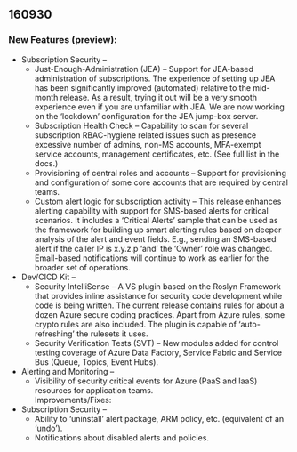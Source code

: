 ﻿## 160930 

### New Features (preview): 
* Subscription Security –  
	* Just-Enough-Administration (JEA) – Support for JEA-based administration of subscriptions. The experience of setting up JEA has been significantly improved (automated) relative to the mid-month release. As a result, trying it out will be a very smooth experience even if you are unfamiliar with JEA. We are now working on the ‘lockdown’ configuration for the JEA jump-box server. 
	* Subscription Health Check – Capability to scan for several subscription RBAC-hygiene related issues such as presence excessive number of admins, non-MS accounts, MFA-exempt service accounts, management certificates, etc. (See full list in the docs.) 
	* Provisioning of central roles and accounts – Support for provisioning and configuration of some core accounts that are required by central teams. 
	* Custom alert logic for subscription activity – This release enhances alerting capability with support for SMS-based alerts for critical scenarios. It includes a ‘Critical Alerts’ sample that can be used as the framework for building up smart alerting rules based on deeper analysis of the alert and event fields. E.g., sending an SMS-based alert if the caller IP is x.y.z.p ‘and’ the ‘Owner’ role was changed. Email-based notifications will continue to work as earlier for the broader set of operations. 	
* Dev/CICD Kit – 
	* Security IntelliSense – A VS plugin based on the Roslyn Framework that provides inline assistance for security code development while code is being written. The current release contains rules for about a dozen Azure secure coding practices. Apart from Azure rules, some crypto rules are also included. The plugin is capable of ‘auto-refreshing’ the rulesets it uses. 
	* Security Verification Tests (SVT) – New modules added for control testing coverage of Azure Data Factory, Service Fabric and Service Bus (Queue, Topics, Event Hubs). 
* Alerting and Monitoring –  
	* Visibility of security critical events for Azure (PaaS and IaaS) resources for application teams.  
Improvements/Fixes: 
* Subscription Security –  
	* Ability to ‘uninstall’ alert package, ARM policy, etc. (equivalent of an ‘undo’). 
	* Notifications about disabled alerts and policies. 
 
